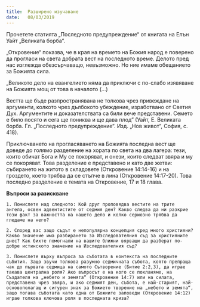 ```yaml
---
title:  Разширено изучаване
date:   08/03/2019
---
```


Прочетете статията „Последното предупреждение“ от книгата на Елън Уайт „Великата борба“.

„Откровение“ показва, че в края на времето на Божия народ е поверено да прогласи на света добрата вест на последното време. Делото пред нас изглежда обезсърчаващо, невъзможно. Но ние имаме обещанието за Божията сила. 

„Великото дело на евангелието няма да приключи с по-слабо изявяване на Божията мощ от това в началото (...)

Вестта ще бъде разпространявана не толкова чрез привеждане на аргументи, колкото чрез дълбокото убеждение, изработвано от Светия Дух. Аргументите и доказателствата са били вече представени. Семето е било посято и сега ще пониква и ще дава плод” (Уайт, Е. Великата борба. Гл. „Последното предупреждение“. Изд. „Нов живот“, София, с. 418).

Приключването на прогласяването на Божията последна вест ще доведе до голямо разделение на хората по света на два лагера: тези, които обичат Бога и Му се покоряват, и онези, които следват звяра и му се покоряват. Това разделение е представено и като две жетви: събирането на житото в складовете (Откровение 14:14-16) и на гроздето, което трябва да се стъпче в лина (Откровение 14:17-20). Това последно разделение е темата на Откровение, 17 и 18 глава.

**Въпроси за разискване**

`1. Помислете над следното: Кой друг проповядва вестите на трите ангела, освен адвентистите от седмия ден? Какво следва да ни разкрие този факт за важността на нашето дело и колко сериозно трябва да гледаме на него?`

`2. Според вас защо съдът е непопулярна концепция сред много християни? Какво значение има разбирането за Изследователния съд за християните днес? Как бихте помогнали на вашите ближни вярващи да разберат по-добре истинското значение на Изследователния съд?`

`3. Помислете върху въпроса за съботата в контекста на последните събития. Защо звучи толкова разумно седмичната събота, която препраща чак до първата седмица на самото Сътворение (Битие 2:2,3), да играе такава централна роля? Ако въпросът е на кого се покланяме, на Създателя на „небето и земята“ (Откровение 14:7) или на силата, представена чрез звяра, и ако седмият ден, събота, е най-старият, най-основополагащ и сигурен знак за Божието творение на „небето и земята“, защо тогава съботата като една от Божиите заповеди (Откровение 14:12) играе толкова ключова роля в последната криза?`
